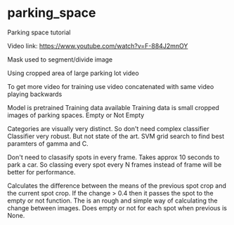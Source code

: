 # parking_space
Parking space tutorial

Video link:
https://www.youtube.com/watch?v=F-884J2mnOY

Mask used to segment/divide image

Using cropped area of large parking lot video

To get more video for training use video concatenated with same video playing backwards

Model is pretrained
Training data available
Training data is small cropped images of parking spaces. Empty or Not Empty

Categories are visually very distinct.
So don't need complex classifier
Classifier very robust. But not state of the art.
SVM grid search to find best paramters of gamma and C.

Don't need to clasasify spots in every frame. Takes approx 10 seconds to park a car. So classing every spot every N frames instead of frame will be better for performance.

Calculates the difference between the means of the previous spot crop and the current spot crop. If the change > 0.4 then it passes the spot to the empty or not function.
The is an rough and simple way of calculating the change between images.
Does empty or not for each spot when previous is None.